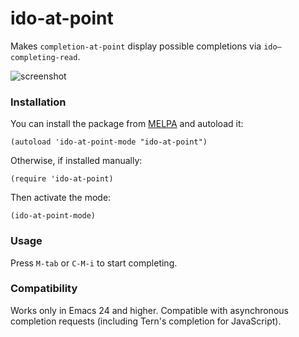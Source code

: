 # ido-at-point

Makes `completion-at-point` display possible completions via `ido–completing-read`.

![screenshot](http://i.imgur.com/MvTla9I.png)

### Installation

You can install the package from [MELPA](http://melpa.milkbox.net/) and autoload it:

    (autoload 'ido-at-point-mode "ido-at-point")
    
Otherwise, if installed manually:

    (require 'ido-at-point)
    
Then activate the mode:
    
    (ido-at-point-mode)

### Usage

Press `M-tab` or `C-M-i` to start completing.

### Compatibility

Works only in Emacs 24 and higher. Compatible with asynchronous completion requests (including Tern's completion for JavaScript).
